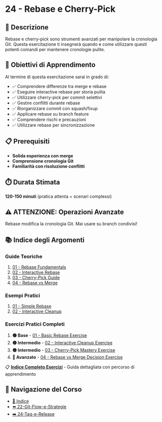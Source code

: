 # 24 - Rebase e Cherry-Pick

## 📖 Descrizione

Rebase e cherry-pick sono strumenti avanzati per manipolare la cronologia Git. Questa esercitazione ti insegnerà quando e come utilizzare questi potenti comandi per mantenere cronologie pulite.

## 🎯 Obiettivi di Apprendimento

Al termine di questa esercitazione sarai in grado di:

- ✅ Comprendere differenze tra merge e rebase
- ✅ Eseguire interactive rebase per storia pulita
- ✅ Utilizzare cherry-pick per commit selettivi
- ✅ Gestire conflitti durante rebase
- ✅ Riorganizzare commit con squash/fixup
- ✅ Applicare rebase su branch feature
- ✅ Comprendere rischi e precauzioni
- ✅ Utilizzare rebase per sincronizzazione

## 📋 Prerequisiti

- **Solida esperienza con merge**
- **Comprensione cronologia Git**
- **Familiarità con risoluzione conflitti**

## ⏱️ Durata Stimata

**120-150 minuti** (pratica attenta + scenari complessi)

## ⚠️ **ATTENZIONE: Operazioni Avanzate**
Rebase modifica la cronologia Git. Mai usare su branch condivisi!

## 📚 Indice degli Argomenti

### Guide Teoriche
1. [01 - Rebase Fundamentals](./guide/01-rebase-fundamentals.md)
2. [02 - Interactive Rebase](./guide/02-interactive-rebase.md)
3. [03 - Cherry-Pick Guide](./guide/03-cherry-pick-guide.md)
4. [04 - Rebase vs Merge](./guide/04-rebase-vs-merge.md)

### Esempi Pratici
1. [01 - Simple Rebase](./esempi/01-simple-rebase.md)
2. [02 - Interactive Cleanup](./esempi/02-interactive-cleanup.md)

### Esercizi Pratici Completi
1. **🟢 Base** - [01 - Basic Rebase Exercise](./esercizi/01-basic-rebase-exercise.md)
2. **🟡 Intermedio** - [02 - Interactive Cleanup Exercise](./esercizi/02-interactive-cleanup-exercise.md)
3. **🟡 Intermedio** - [03 - Cherry-Pick Mastery Exercise](./esercizi/03-cherry-pick-mastery-exercise.md)
4. **🔴 Avanzato** - [04 - Rebase vs Merge Decision Exercise](./esercizi/04-rebase-vs-merge-decision-exercise.md)

📋 **[Indice Completo Esercizi](./esercizi/README.md)** - Guida dettagliata con percorso di apprendimento

## 🔄 Navigazione del Corso

- [📑 Indice](../README.md)
- [⬅️ 22-Git-Flow-e-Strategie](../22-Git-Flow-e-Strategie/README.md)
- [➡️ 24-Tag-e-Release](../24-Tag-e-Release/README.md)
